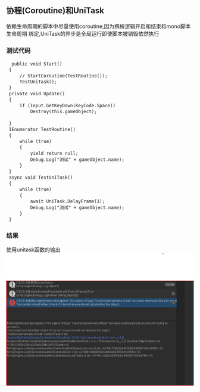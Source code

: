 ## 协程(Coroutine)和UniTask
依赖生命周期的脚本中尽量使用coroutine,因为携程逻辑开启和结束和mono脚本生命周期
绑定,UniTask的异步是全局运行即使脚本被销毁依然执行
 
 ### 测试代码
 ```
   public void Start()
  {
      // StartCoroutine(TestRoutine());
      TestUniTask();
  }
  private void Update()
  {
      if (Input.GetKeyDown(KeyCode.Space))
          Destroy(this.gameObject);

  }
  IEnumerator TestRoutine()
  {
      while (true)
      {
          yield return null;
          Debug.Log("测试" + gameObject.name);
      }
  }
  async void TestUniTask()
  {
      while (true)
      {
          await UniTask.DelayFrame(1);
          Debug.Log("测试" + gameObject.name);
      }
  }
 ```
### 结果
使用unitask函数的输出 
![](/Image/UniTaskDebug.png)